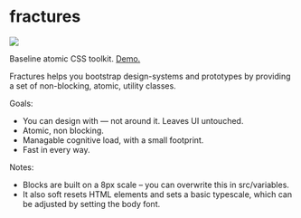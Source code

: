 # fractures

![](https://travis-ci.org/fractures/fractures.svg)

Baseline atomic CSS toolkit.
[Demo.](http://fractures.space)

Fractures helps you bootstrap design-systems and prototypes by providing a set of non-blocking, atomic, utility classes.

Goals:
- You can design with — not around it. Leaves UI untouched.
- Atomic, non blocking.
- Managable cognitive load, with a small footprint.
- Fast in every way.

Notes:
- Blocks are built on a 8px scale &ndash; you can overwrite this in src/variables.
- It also soft resets HTML elements and sets a basic typescale, which can be adjusted by setting the body font.
